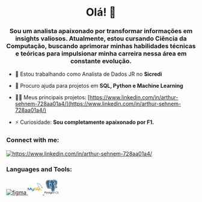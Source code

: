 <h1 align="center">Olá! 👋</h1>
<h3 align="center">Sou um analista apaixonado por transformar informações em insights valiosos. Atualmente, estou cursando Ciência da Computação, buscando aprimorar minhas habilidades técnicas e teóricas para impulsionar minha carreira nessa área em constante evolução.</h3>

- 🔭 Estou trabalhando como Analista de Dados JR no **Sicredi**

- 🤝 Procuro ajuda para projetos em **SQL, Python e Machine Learning**

- 👨‍💻 Meus principais projetos: [https://www.linkedin.com/in/arthur-sehnem-728aa01a4/](https://www.linkedin.com/in/arthur-sehnem-728aa01a4/)

- ⚡ Curiosidade: **Sou completamente apaixonado por F1.**

<h3 align="left">Connect with me:</h3>
<p align="left">
<a href="https://linkedin.com/in/https://www.linkedin.com/in/arthur-sehnem-728aa01a4/" target="blank"><img align="center" src="https://raw.githubusercontent.com/rahuldkjain/github-profile-readme-generator/master/src/images/icons/Social/linked-in-alt.svg" alt="https://www.linkedin.com/in/arthur-sehnem-728aa01a4/" height="30" width="40" /></a>
</p>

<h3 align="left">Languages and Tools:</h3>
<p align="left"> <a href="https://www.figma.com/" target="_blank" rel="noreferrer"> <img src="https://www.vectorlogo.zone/logos/figma/figma-icon.svg" alt="figma" width="40" height="40"/> </a> <a href="https://www.mysql.com/" target="_blank" rel="noreferrer"> <img src="https://raw.githubusercontent.com/devicons/devicon/master/icons/mysql/mysql-original-wordmark.svg" alt="mysql" width="40" height="40"/> </a> <a href="https://www.postgresql.org" target="_blank" rel="noreferrer"> <img src="https://raw.githubusercontent.com/devicons/devicon/master/icons/postgresql/postgresql-original-wordmark.svg" alt="postgresql" width="40" height="40"/> </a> </p>
